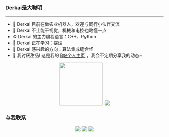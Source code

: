 <!--  <div align="center">
    <img height="150em" src="image.png" />  
</div> -->

### Derkai是大聪明
---
* 🏢 Derkai 目前在做农业机器人，欢迎与同行小伙伴交流
* 🔧 Derkai 不止能干视觉，机械和电控也略懂一点
* ⚙️ Derkai 的主力编程语言：C++、Python
* 🌱 Derkai 正在学习：摆烂
* 🔭 Derkai 感兴趣的方向：算法集成缝合怪
* 🤔 我讨厌甜品! 这是我的  [B站个人主页](https://b23.tv/0iJ0wXP) ，我会不定期分享我的动态~


<!-- 信息统计 -->
<!-- <div align="center"> <img src="https://metrics.lecoq.io/Derkai52?template=classic&config.timezone=Asia%2FShanghai"> </div> -->

<!-- 统计卡片&评分表 -->
<div align="center"> <img height="137px" src="https://github-readme-stats.vercel.app/api?username=Derkai52&hide_title=true&hide_border=true&show_icons=trueline_height=21&text_color=000&icon_color=000&bg_color=0,ea6161,ffc64d,fffc4d,52fa5a&theme=graywhite" />
&nbsp;<img src="https://github-readme-stats.vercel.app/api/top-langs/?username=Derkai52&hide_title=true&hide_border=true&layout=compact&langs_count=6&text_color=000&icon_color=fff&bg_color=0,52fa5a,4dfcff,c64dff&theme=graywhite" /> </div>
    
### 与我联系
<div align="center">
    <a href="http://wpa.qq.com/msgrd?v=3&uin=2363104914&site=qq&menu=yes"><img src="https://img.shields.io/badge/QQ-2363104914-blue?style=flat-square&logo=tencentqq" /></a>
    <a href="https://u.wechat.com/MFXphcVkhE1luJxSnWnRUEQ"><img src="https://img.shields.io/badge/WeChat-derkai555-blue?style=flat-square&logo=wechat" /></a>
    <a href="mailto:Tk2363104914@163.com"><img src="https://img.shields.io/badge/Mail-Tk2363104914@163.com -blue?style=flat-square&logo=gmail" /></a>
</div>
